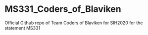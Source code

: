 # MS331_Coders_of_Blaviken
Official Github repo of Team Coders of Blaviken for SIH2020 for the statement MS331
